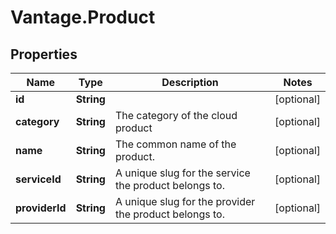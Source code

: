 # Vantage.Product

## Properties
Name | Type | Description | Notes
------------ | ------------- | ------------- | -------------
**id** | **String** |  | [optional] 
**category** | **String** | The category of the cloud product | [optional] 
**name** | **String** | The common name of the product. | [optional] 
**serviceId** | **String** | A unique slug for the service the product belongs to. | [optional] 
**providerId** | **String** | A unique slug for the provider the product belongs to. | [optional] 


